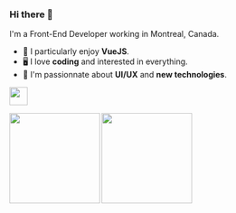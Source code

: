 ### Hi there 🤙

I'm a Front-End Developer working in Montreal, Canada.

- 🌱 I particularly enjoy **VueJS**.
- 🖥 I love **coding** and interested in everything. 
- 🔭 I'm passionnate about **UI/UX** and **new technologies**.

<p>
  <a href="https://codepen.io/reavenclaw">
    <img src="https://s2.svgbox.net/social.svg?ic=codepen&color=ffffff" width="32" height="32">
  </a>
</p>

<img src="https://github-readme-stats.vercel.app/api/top-langs/?username=o-louis&layout=compact&hide_border=true&theme=vue" height="160" align="left" />
<img src="https://github-readme-stats.vercel.app/api?username=o-louis&show_icons=true&show_private=true&=&hide_border=true&count_private=true&hide=stars&theme=vue" height="160"/>

